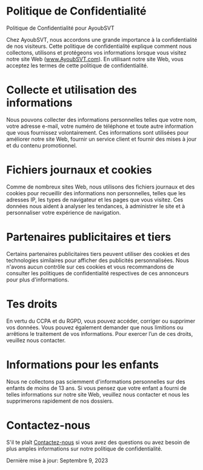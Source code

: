  # Politique de Confidentialité
Politique de Confidentialité pour AyoubSVT

Chez AyoubSVT, nous accordons une grande importance à la confidentialité de nos visiteurs. Cette politique de confidentialité explique comment nous collectons, utilisons et protégeons vos informations lorsque vous visitez notre site Web (www.AyoubSVT.com). En utilisant notre site Web, vous acceptez les termes de cette politique de confidentialité.

 # Collecte et utilisation des informations

Nous pouvons collecter des informations personnelles telles que votre nom, votre adresse e-mail, votre numéro de téléphone et toute autre information que vous fournissez volontairement. Ces informations sont utilisées pour améliorer notre site Web, fournir un service client et fournir des mises à jour et du contenu promotionnel.

 # Fichiers journaux et cookies

Comme de nombreux sites Web, nous utilisons des fichiers journaux et des cookies pour recueillir des informations non personnelles, telles que les adresses IP, les types de navigateur et les pages que vous visitez. Ces données nous aident à analyser les tendances, à administrer le site et à personnaliser votre expérience de navigation.

 # Partenaires publicitaires et tiers

Certains partenaires publicitaires tiers peuvent utiliser des cookies et des technologies similaires pour afficher des publicités personnalisées. Nous n'avons aucun contrôle sur ces cookies et vous recommandons de consulter les politiques de confidentialité respectives de ces annonceurs pour plus d'informations.

 # Tes droits

En vertu du CCPA et du RGPD, vous pouvez accéder, corriger ou supprimer vos données. Vous pouvez également demander que nous limitions ou arrêtions le traitement de vos informations. Pour exercer l’un de ces droits, veuillez nous contacter.

 # Informations pour les enfants

Nous ne collectons pas sciemment d'informations personnelles sur des enfants de moins de 13 ans. Si vous pensez que votre enfant a fourni de telles informations sur notre site Web, veuillez nous contacter et nous les supprimerons rapidement de nos dossiers.

 # Contactez-nous

S'il te plaît [Contactez-nous](https://ayoubsvt.com/contact-us.html) si vous avez des questions ou avez besoin de plus amples informations sur notre politique de confidentialité.

Dernière mise à jour: Septembre 9, 2023
